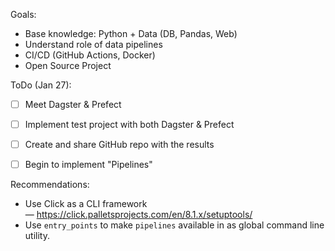 Goals:
- Base knowledge: Python + Data (DB, Pandas, Web)
- Understand role of data pipelines
- CI/CD (GitHub Actions, Docker)
- Open Source Project

ToDo (Jan 27):
- [ ] Meet Dagster & Prefect
- [ ] Implement test project with both Dagster & Prefect
- [ ] Create and share GitHub repo with the results
- [ ] Begin to implement "Pipelines"


Recommendations:
- Use Click as a CLI framework — https://click.palletsprojects.com/en/8.1.x/setuptools/
- Use `entry_points` to make `pipelines` available in as global command line utility.
